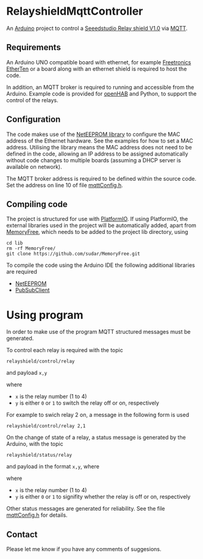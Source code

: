 # RelayshieldMqttController

An [Arduino](http://arduino.cc) project to control a [Seeedstudio Relay shield V1.0](https://www.seeedstudio.com/Relay-shield-p-693.html) via [MQTT](http://mqtt.org).

## Requirements

An Arduino UNO compatible board with ethernet, for example [Freetronics EtherTen](http://www.freetronics.com.au/products/etherten) or a board along with an ethernet shield is required to host the code.

In addition, an MQTT broker is required to running and accessible from the Arduino. Example code is provided for [openHAB](http://openhab.org) and Python, to support the control of the relays.

## Configuration

The code makes use of the [NetEEPROM library](https://github.com/gregington/NetEEPROM) to configure the MAC address of the Ethernet hardware. See the examples for how to set a MAC address. Utilising the library means the MAC address does not need to be defined in the code, allowing an IP address to be assigned automatically without code changes to multiple boards (assuming a DHCP server is available on network).

The MQTT broker address is required to be defined within the source code. Set the address on line 10 of file [mqttConfig.h](RelayshieldMqttController/mqttConfig.h).

## Compiling code

The project is structured for use with [PlatformIO](http://platformio.org). If using PlatformIO, the external libraries used in the project will be automatically added, apart from [MemoryFree](https://github.com/sudar/MemoryFree), which needs to be added to the project lib directory, using

```
cd lib
rm -rf MemoryFree/
git clone https://github.com/sudar/MemoryFree.git
```

To compile the code using the Arduino IDE the following additional libraries are required
- [NetEEPROM](https://github.com/gregington/NetEEPROM)
- [PubSubClient](https://github.com/knolleary/pubsubclient)

# Using program

In order to make use of the program MQTT structured messages must be generated.

To control each relay is required with the topic

```
relayshield/control/relay
```

and payload `x,y`

where
- `x` is the relay number (1 to 4)
- `y` is either `0` or `1` to switch the relay off or on, respectively

For example to swich relay 2 on, a message in the following form is used

```
relayshield/control/relay 2,1
```

On the change of state of a relay, a status message is generated by the Arduino, with the topic

```
relayshield/status/relay
```

and payload in the format `x,y`, where

where
- `x` is the relay number (1 to 4)
- `y` is either `0` or `1` to signifity whether the relay is off or on, respectively

Other status messages are generated for reliability. See the file [mqttConfig.h](RelayshieldMqttController/mqttConfig.h) for details.

## Contact

Please let me know if you have any comments of suggesions.
